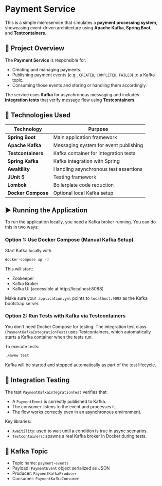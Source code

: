 # Payment Service

This is a simple microservice that simulates a **payment processing system**, showcasing event-driven architecture using
**Apache Kafka**, **Spring Boot**, and **Testcontainers**.

## 📌 Project Overview

The **Payment Service** is responsible for:

- Creating and managing payments.
- Publishing payment events (e.g., `CREATED`, `COMPLETED`, `FAILED`) to a Kafka topic.
- Consuming those events and storing or handling them accordingly.

The service uses **Kafka** for asynchronous messaging and includes **integration tests** that verify message flow using
**Testcontainers**.

## 🧰 Technologies Used

| Technology         | Purpose                               |
|--------------------|---------------------------------------|
| **Spring Boot**    | Main application framework            |
| **Apache Kafka**   | Messaging system for event publishing |
| **Testcontainers** | Kafka container for integration tests |
| **Spring Kafka**   | Kafka integration with Spring         |
| **Awaitility**     | Handling asynchronous test assertions |
| **JUnit 5**        | Testing framework                     |
| **Lombok**         | Boilerplate code reduction            |
| **Docker Compose** | Optional local Kafka setup            |


## ▶️ Running the Application

To run the application locally, you need a Kafka broker running. You can do this in two ways:

### Option 1: Use Docker Compose (Manual Kafka Setup)

Start Kafka locally with:

```bash
docker-compose up -d
```

This will start:

* Zookeeper
* Kafka Broker
* Kafka UI (accessible at http://localhost:8088)

Make sure your` application.yml` points to `localhost:9092` as the Kafka bootstrap server.

### Option 2: Run Tests with Kafka via Testcontainers

You don't need Docker Compose for testing. The integration test class (`PaymentKafkaIntegrationTest`) uses
Testcontainers, which automatically starts a Kafka container when the tests run.

To execute tests:

```bash
./mvnw test
```

Kafka will be started and stopped automatically as part of the test lifecycle.

## 🧪 Integration Testing

The test `PaymentKafkaIntegrationTest` verifies that:

* A `PaymentEvent` is correctly published to Kafka.
* The consumer listens to the event and processes it.
* The flow works correctly even in an asynchronous environment.

Key libraries:

* `Awaitility`: used to wait until a condition is true in async scenarios.
* `Testcontainers`: spawns a real Kafka broker in Docker during tests.

## 🔄 Kafka Topic

* Topic name: `payment-events`
* Payload: `PaymentEvent` object serialized as JSON
* Producer: `PaymentKafkaProducer`
* Consumer: `PaymentKafkaConsumer`